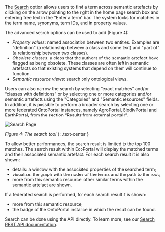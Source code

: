 The [Search](https://ecoportal.lifewatchdev.eu/search) option allows users to find a term across semantic artefacts by clicking on the arrow pointing to the right in the home page search box and entering free text in the “Enter a term” bar. The system looks for matches in the term name, synonyms, term IDs, and in property values.

The advanced search options can be used to add (Figure 4):
- _Property values_: named association between two entities. Examples are "definition" (a relationship between a class and some text) and "part of" (a relationship between two classes). 
- _Obsolete classes_: a class that the authors of the semantic artefact have flagged as being obsolete. These classes are often left in semantic artefacts so that existing systems that depend on them will continue to function. 
- _Semantic resource views_: search only ontological views.

Users can also narrow the search by selecting “exact matches” and/or “classes with definitions” or by selecting one or more categories and/or semantic artefacts using the "Categories" and "Semantic resources" fields. In addition, it is possible to perform a broader search by selecting one or more federated OntoPortal instances, namely AgroPortal, BiodivPortal and EarthPortal, from the section “Results from external portals”.

![Search Page]({{site.figures_link}}/{{page.portal}}/Figure4.png)

_Figure 4: The search tool_
{: .text-center }

To allow better performances, the search result is limited to the top 100 matches.
The search result within EcoPortal will display the matched terms and their associated semantic artefact. For each search result it is also shown:
- details: a window with the associated properties of the searched term;
- visualize: the graph with the nodes of the terms and the path to the root;
- <number> more from this semantic resource: other similar terms within the semantic artefact are shown.

If a federated search is performed, for each search result it is shown: 
 - <number> more from this semantic resource;
 - the badge of the OntoPortal instance in which the result can be found.

Search can be done using the API directly. To learn more, see our [Search REST API documentation]().
